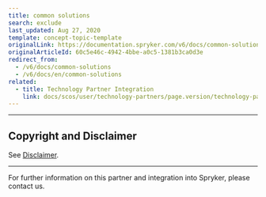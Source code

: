 ```yaml
---
title: common solutions
search: exclude
last_updated: Aug 27, 2020
template: concept-topic-template
originalLink: https://documentation.spryker.com/v6/docs/common-solutions
originalArticleId: 60c5e46c-4942-4bbe-a0c5-1381b3ca0d3e
redirect_from:
  - /v6/docs/common-solutions
  - /v6/docs/en/common-solutions
related:
  - title: Technology Partner Integration
    link: docs/scos/user/technology-partners/page.version/technology-partners.html
---
```


---

## Copyright and Disclaimer

See [Disclaimer](https://github.com/spryker/spryker-documentation).

---
For further information on this partner and integration into Spryker, please contact us.

<div class="hubspot-form js-hubspot-form" data-portal-id="2770802" data-form-id="163e11fb-e833-4638-86ae-a2ca4b929a41" id="hubspot-1"></div>


